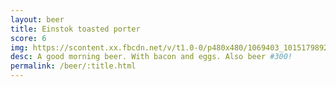 ```yaml
---
layout: beer
title: Einstok toasted porter
score: 6
img: https://scontent.xx.fbcdn.net/v/t1.0-0/p480x480/1069403_10151798927653745_683815255_n.jpg?oh=fceee80aca9a48717a773225b95b89a3&oe=58791316
desc: A good morning beer. With bacon and eggs. Also beer #300!
permalink: /beer/:title.html
---
```

